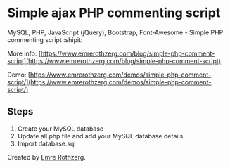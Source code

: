 # Simple ajax PHP commenting script
MySQL, PHP, JavaScript (jQuery), Bootstrap, Font-Awesome - Simple PHP commenting script :shipit:

More info: [https://www.emrerothzerg.com/blog/simple-php-comment-script](https://www.emrerothzerg.com/blog/simple-php-comment-script)

Demo: [https://www.emrerothzerg.com/demos/simple-php-comment-script/](https://www.emrerothzerg.com/demos/simple-php-comment-script/)

## Steps 

1) Create your MySQL database
2) Update all.php file and add your MySQL database details
3) Import database.sql


Created by [Emre Rothzerg](https://www.emrerothzerg.com/).